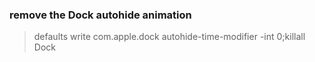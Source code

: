 ### remove the Dock autohide animation
> defaults write com.apple.dock autohide-time-modifier -int 0;killall Dock

